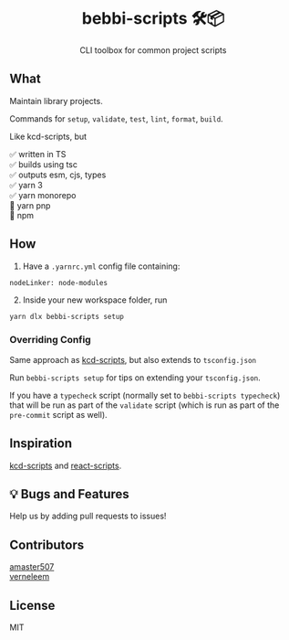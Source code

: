 <div align="center">
<h1>bebbi-scripts 🛠📦</h1>

<p>CLI toolbox for common project scripts</p>
</div>

## What

Maintain library projects.

Commands for `setup`, `validate`, `test`, `lint`, `format`, `build`.

Like kcd-scripts, but

✅ written in TS<br />
✅ builds using tsc<br />
✅ outputs esm, cjs, types<br />
✅ yarn 3<br />
✅ yarn monorepo<br />
🚫 yarn pnp<br />
🚫 npm

## How

1. Have a `.yarnrc.yml` config file containing:

```
nodeLinker: node-modules
```

2. Inside your new workspace folder, run

```sh
yarn dlx bebbi-scripts setup
```

### Overriding Config

Same approach as [kcd-scripts](https://github.com/kentcdodds/kcd-scripts#overriding-config), but also extends to `tsconfig.json`

Run `bebbi-scripts setup` for tips on extending your `tsconfig.json`.

If you have a `typecheck` script (normally set to `bebbi-scripts typecheck`)
that will be run as part of the `validate` script (which is run as part of the `pre-commit` script as well).

## Inspiration

[kcd-scripts](https://github.com/kentcdodds/kcd-scripts) and [react-scripts](https://github.com/facebook/create-react-app/tree/main/packages/react-scripts).

## 💡 Bugs and Features

Help us by adding pull requests to issues!

## Contributors

[amaster507](https://github.com/amaster507)<br />
[verneleem](https://github.com/verneleem)

## License

MIT
